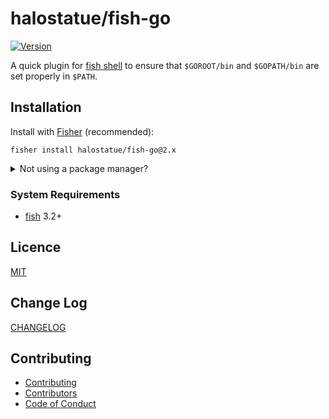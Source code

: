 # halostatue/fish-go

[![Version][]](https://github.com/halostatue/fish-go/releases)

A quick plugin for [fish shell][] to ensure that `$GOROOT/bin` and `$GOPATH/bin`
are set properly in `$PATH`.

## Installation

Install with [Fisher][] (recommended):

```fish
fisher install halostatue/fish-go@2.x
```

<details>
<summary>Not using a package manager?</summary>

---

Copy `conf.d/*.fish` to your fish configuration directory preserving the
directory structure.

</details>

### System Requirements

- [fish][] 3.2+

## Licence

[MIT](./LICENCE.md)

## Change Log

[CHANGELOG](./CHANGELOG.md)

## Contributing

- [Contributing](./CONTRIBUTING.md)
- [Contributors](./CONTRIBUTORS.md)
- [Code of Conduct](./CODE_OF_CONDUCT.md)

[fish shell]: https://fishshell.com 'friendly interactive shell'
[version]: https://img.shields.io/github/tag/halostatue/fish-go.svg?label=Version
[fisher]: https://github.com/jorgebucaran/fisher
[fish]: https://github.com/fish-shell/fish-shell
